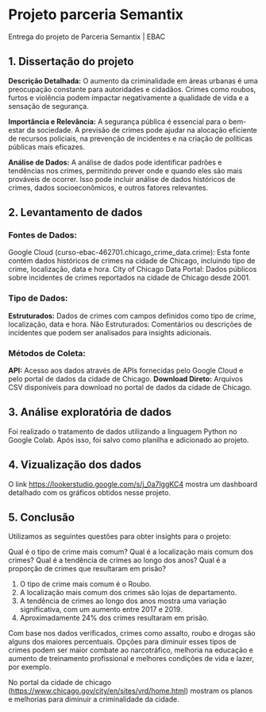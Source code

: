 # Projeto parceria Semantix
Entrega do projeto de Parceria Semantix | EBAC

## 1. Dissertação do projeto

**Descrição Detalhada:** O aumento da criminalidade em áreas urbanas é uma preocupação constante para autoridades e cidadãos. Crimes como roubos, furtos e violência podem impactar negativamente a qualidade de vida e a sensação de segurança.

**Importância e Relevância:** A segurança pública é essencial para o bem-estar da sociedade. A previsão de crimes pode ajudar na alocação eficiente de recursos policiais, na prevenção de incidentes e na criação de políticas públicas mais eficazes.

**Análise de Dados:** A análise de dados pode identificar padrões e tendências nos crimes, permitindo prever onde e quando eles são mais prováveis de ocorrer. Isso pode incluir análise de dados históricos de crimes, dados socioeconômicos, e outros fatores relevantes.

## 2. Levantamento de dados

### **Fontes de Dados:**

Google Cloud (curso-ebac-462701.chicago_crime_data.crime): Esta fonte contém dados históricos de crimes na cidade de Chicago, incluindo tipo de crime, localização, data e hora.
City of Chicago Data Portal: Dados públicos sobre incidentes de crimes reportados na cidade de Chicago desde 2001.

### Tipo de Dados:

**Estruturados:** Dados de crimes com campos definidos como tipo de crime, localização, data e hora.
Não Estruturados: Comentários ou descrições de incidentes que podem ser analisados para insights adicionais.

### Métodos de Coleta:

**API:** Acesso aos dados através de APIs fornecidas pelo Google Cloud e pelo portal de dados da cidade de Chicago.
**Download Direto:** Arquivos CSV disponíveis para download no portal de dados da cidade de Chicago.

## 3. Análise exploratória de dados

Foi realizado o tratamento de dados utilizando a linguagem Python no Google Colab. Após isso, foi salvo como planilha e adicionado ao projeto.

## 4. Vizualização dos dados

O link https://lookerstudio.google.com/s/j_0a7lggKC4 mostra um dashboard detalhado com os gráficos obtidos nesse projeto.

## 5. Conclusão

Utilizamos as seguintes questões para obter insights para o projeto:

Qual é o tipo de crime mais comum?
Qual é a localização mais comum dos crimes?
Qual é a tendência de crimes ao longo dos anos?
Qual é a proporção de crimes que resultaram em prisão?

1. O tipo de crime mais comum é o Roubo.
2. A localização mais comum dos crimes são lojas de departamento.
3. A tendência de crimes ao longo dos anos mostra uma variação significativa, com um aumento entre 2017 e 2019.
4. Aproximadamente 24% dos crimes resultaram em prisão.

Com base nos dados verificados, crimes como assalto, roubo e drogas são alguns dos maiores percentuais. Opções para diminuir esses tipos de crimes podem ser maior combate ao narcotráfico, melhoria na educação e aumento de treinamento profissional e melhores condições de vida e lazer, por exemplo.

No portal da cidade de chicago (https://www.chicago.gov/city/en/sites/vrd/home.html) mostram os planos e melhorias para diminuir a criminalidade da cidade.

